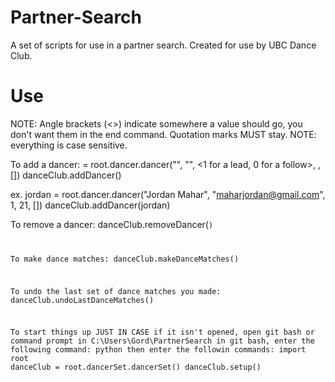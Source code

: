 Partner-Search
==============
A set of scripts for use in a partner search. Created for use by UBC Dance Club.

Use
==============
NOTE: Angle brackets (<>) indicate somewhere a value should go, you don't want them in the end command. Quotation marks MUST stay.
NOTE: everything is case sensitive.

To add a dancer:
<firstname> = root.dancer.dancer("<full name>", "<email>", <1 for a lead, 0 for a follow>, <number>, [])
danceClub.addDancer(<firstname>)

ex.
jordan = root.dancer.dancer("Jordan Mahar", "maharjordan@gmail.com", 1, 21, [])
danceClub.addDancer(jordan)


To remove a dancer:
danceClub.removeDancer(<code of dancer to remove>)

To make dance matches:
danceClub.makeDanceMatches()

To undo the last set of dance matches you made:
danceClub.undoLastDanceMatches()


To start things up JUST IN CASE
if it isn't opened, open git bash or command prompt in C:\Users\Gord\PartnerSearch
in git bash, enter the following command:
python
then enter the followin commands:
import root
danceClub = root.dancerSet.dancerSet()
danceClub.setup()